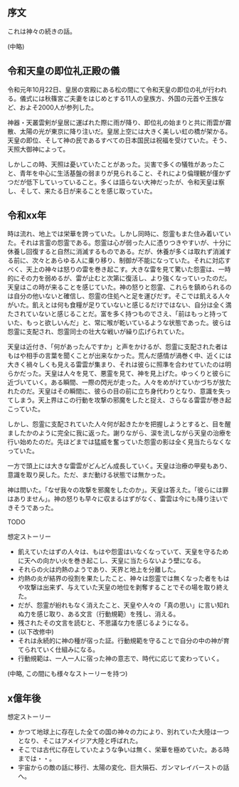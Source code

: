 ## 序文

これは神々の続きの話。


(中略)

## 令和天皇の即位礼正殿の儀
令和元年10月22日、皇居の宮殿にある松の間にて令和天皇の即位の礼が行われる。儀式には秋篠宮ご夫妻をはじめとする11人の皇族方、外国の元首や王族など、およそ2000人が参列した。

神器・天叢雲剣が皇居に運ばれた際に雨が降り、即位礼の始まりと共に雨雲が霧散、太陽の光が東京に降り注いだ。皇居上空には大きく美しい虹の橋が架かる。天皇の即位、そして神の民であるすべての日本国民は祝福を受けていた。そう、天照大御神によって。

しかしこの時、天照は憂いていたことがあった。災害で多くの犠牲があったこと、青年を中心に生活基盤の弱まりが見られること、それにより倫理観が僅かずつだが低下していっていること。多くは語らない大神だったが、令和天皇は察し、そして、来たる日が来ることを感じ取っていた。

## 令和xx年

時は流れ、地上では栄華を誇っていた。しかし同時に、怨霊もまた住み着いていた。それは言霊の怨霊である。怨霊は心が弱った人に憑りつきやすいが、十分に休養し回復すると自然に消滅するものである。だが、休養が多くは取れず消滅する前に、次々とあらゆる人に乗り移り、制御が不能になっていた。それに対応すべく、天上の神々は怒りの雷を巻き起こす。大きな雷を見て驚いた怨霊は、一時的にその力を弱めるが、雷が止むと次第に復活し、より強くなっていったのだ。天皇はこの時が来ることを感じていた。神の怒りと怨霊、これらを鎮められるのは自分の他いないと確信し、怨霊の住処へと足を運びだす。そこでは飢える人々がいた。飢えとは何も食糧が足りていないと感じるだけではない、自分は全く満たされていないと感じることだ。富を多く持つものでさえ、「前はもっと持っていた、もっと欲しいんだ」と、常に喉が乾いているような状態であった。彼らは怨霊に支配され、怨霊同士の壮大な戦いが繰り広げられていた。

天皇は近付き、「何があったんですか」と声をかけるが、怨霊に支配された者はもはや相手の言葉を聞くことが出来なかった。荒んだ感情が渦巻く中、近くには大きく禍々しくも見える雷雲が集まり、それは彼らに照準を合わせていたのは明らかだった。天皇は人々を見て、悪霊を見て、神を見上げた。ゆっくりと彼らに近づいていく。ある瞬間、一際の閃光が走った。人々をめがけていかづちが放たれたのだ。天皇はその瞬間に、彼らの目の前に立ち身代わりとなり、意識を失ってしまう。天上界はこの行動を攻撃の邪魔をしたと捉え、さらなる雷雲が巻き起こっていた。

しかし、怨霊に支配されていた人々何が起きたかを把握しようとすると、目を醒ましたかのように完全に我に返った。謝りながら、涙を流しながら天皇の治療を行い始めたのだ。先ほどまでは猛威を奮っていた怨霊の影は全く見当たらなくなっていた。

一方で頭上には大きな雷雲がどんどん成長していく。天皇は治療の甲斐もあり、意識を取り戻した。ただ、まだ動ける状態では無かった。

神は問いた。「なぜ我々の攻撃を邪魔をしたのか」。天皇は答えた。「彼らには罪はありません」。神の怒りも早々に収まるはずがなく、雷雲は今にも降り注いできそうであった。

TODO

想定ストーリー
* 飢えていたはずの人々は、もはや怨霊はいなくなっていて、天皇を守るために天への向かい火を巻き起こし、天皇に当たらないよう壁になる。
* それらの火は灼熱のようであり、天界と地上を分離した。
* 灼熱の炎が結界の役割を果たしたこと、神々は怨霊では無くなった者をもはや攻撃は出来ず、与えていた天皇の地位を剥奪することでその場を取り終えた。
* だが、怨霊が紛れもなく消えたこと、天皇や人々の「真の思い」に言い知れぬ力を感じ取り、ある文言（行動規範）を残し、消える。
* 残されたその文言を読むと、不思議な力を感じるようになる。
* (以下改修中)
* それは永続的に神の種が宿った証。行動規範を守ることで自分の中の神が育てられていく仕組みになる。
* 行動規範は、一人一人に宿った神の意志で、時代に応じて変わっていく。

(中略, この間にも様々なストーリーを持つ)

## x億年後

想定ストーリー
* かつて地球上に存在した全ての国の神々の力により、別れていた大陸は一つとなり、そこはアメイジア大陸と呼ばれた。
* そこでは古代に存在していたような争いは無く、栄華を極めていた。ある時までは・・。
* 宇宙からの敵の話に移行、太陽の変化、巨大隕石、ガンマレイバーストの話へ。

